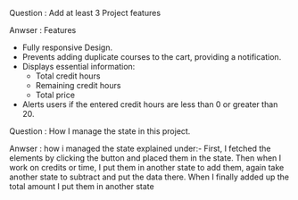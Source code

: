 Question : Add at least 3 Project features

Anwser : Features
- Fully responsive Design.
- Prevents adding duplicate courses to the cart, providing a notification.
- Displays essential information:
  - Total credit hours
  - Remaining credit hours
  - Total price
- Alerts users if the entered credit hours are less than 0 or greater than 20.

Question : How I manage the state in this project.

Anwser : how i managed the state explained under:-
First, I fetched the elements by clicking the button and placed them in the state. Then when I work on credits or time, I put them in another state to add them, again take another state to subtract and put the data there. When I finally added up the total amount I put them in another state
